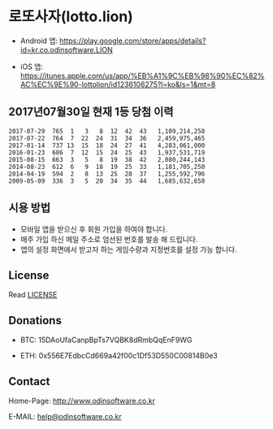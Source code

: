 # 로또사자(lotto.lion)

- Android 앱: https://play.google.com/store/apps/details?id=kr.co.odinsoftware.LION

- iOS 앱: https://itunes.apple.com/us/app/%EB%A1%9C%EB%98%90%EC%82%AC%EC%9E%90-lottolion/id1236106275?l=ko&ls=1&mt=8

## 2017년07월30일 현재 1등 당첨 이력

```
2017-07-29	765	 1	 3	 8 	12	42	43	 1,109,214,250 
2017-07-22	764	 7	22	24	31	34	36	 2,459,975,465 
2017-01-14	737	13	15	18	24	27	41	 4,283,061,000 
2016-01-23	686	 7	12	15	24	25	43	 1,937,531,719 
2015-08-15	663	 3	 5	 8	19	38	42	 2,080,244,143 
2014-08-23	612	 6	 9	18	19	25	33	 1,181,705,250 
2014-04-19	594	 2	 8	13	25	28	37	 1,255,592,796 
2009-05-09	336	 3	 5	20	34	35	44	 1,685,632,650 
```

## 시용 방법

- 모바일 앱을 받으신 후 회원 가입을 하여야 합니다.
- 매주 가입 하신 메일 주소로 엄선된 번호를 발송 해 드립니다.
- 앱의 설정 화면에서 받고자 하는 게임수량과 지정번호를 설정 가능 합니다.


## License

Read [LICENSE](LICENSE)

## Donations

- BTC: 15DAoUfaCanpBpTs7VQBK8dRmbQqEnF9WG

- ETH: 0x556E7EdbcCd669a42f00c1Df53D550C00814B0e3

## Contact

Home-Page: http://www.odinsoftware.co.kr

E-MAIL: help@odinsoftware.co.kr
